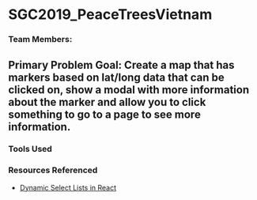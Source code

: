 # SGC2019_PeaceTreesVietnam

### Team Members:

## Primary Problem Goal: Create a map that has markers based on lat/long data that can be clicked on, show a modal with more information about the marker and allow you to click something to go to a page to see more information.

### Tools Used

### Resources Referenced
- [Dynamic Select Lists in React](https://medium.com/@cwmcmhn/create-dynamic-select-list-in-react-952bccf7a768)
